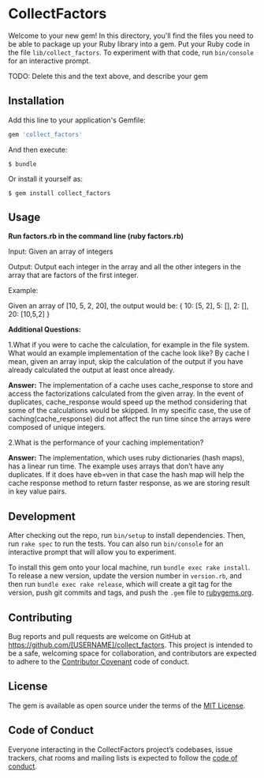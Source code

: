 # CollectFactors

Welcome to your new gem! In this directory, you'll find the files you need to be able to package up your Ruby library into a gem. Put your Ruby code in the file `lib/collect_factors`. To experiment with that code, run `bin/console` for an interactive prompt.

TODO: Delete this and the text above, and describe your gem

## Installation

Add this line to your application's Gemfile:

```ruby
gem 'collect_factors'
```

And then execute:

    $ bundle

Or install it yourself as:

    $ gem install collect_factors

## Usage
**Run factors.rb in the command line (ruby factors.rb)**

Input: Given an array of integers

Output: Output each integer in the array and all the other integers in the array that are factors of the first integer.

Example:

Given an array of [10, 5, 2, 20], the output would be:
{ 10: [5, 2], 5: [], 2: [], 20: [10,5,2] }

**Additional Questions:** 

1.What if you were to cache the calculation, for example in the file system.  What would an example implementation
of the cache look like?  By cache I mean, given an array input, skip the calculation of the output if you have already
calculated the output at least once already.

**Answer:** The implementation of a cache uses cache_response to store and access the factorizations calculated from the given array. In the event of duplicates, cache_response would speed up the method considering that some of the calculations would be skipped. In my specific case, the use of caching(cache_response) did not affect the run time since the arrays were composed of unique integers.

2.What is the performance of your caching implementation?

**Answer:** The implementation, which uses ruby dictionaries (hash maps), has a linear run time. The example uses arrays that don’t have any duplicates. If it does have eb=ven in that case the hash map will help the cache response method to return faster response, as we are storing result in key value pairs.

## Development

After checking out the repo, run `bin/setup` to install dependencies. Then, run `rake spec` to run the tests. You can also run `bin/console` for an interactive prompt that will allow you to experiment.

To install this gem onto your local machine, run `bundle exec rake install`. To release a new version, update the version number in `version.rb`, and then run `bundle exec rake release`, which will create a git tag for the version, push git commits and tags, and push the `.gem` file to [rubygems.org](https://rubygems.org).

## Contributing

Bug reports and pull requests are welcome on GitHub at https://github.com/[USERNAME]/collect_factors. This project is intended to be a safe, welcoming space for collaboration, and contributors are expected to adhere to the [Contributor Covenant](http://contributor-covenant.org) code of conduct.

## License

The gem is available as open source under the terms of the [MIT License](https://opensource.org/licenses/MIT).

## Code of Conduct

Everyone interacting in the CollectFactors project’s codebases, issue trackers, chat rooms and mailing lists is expected to follow the [code of conduct](https://github.com/[USERNAME]/collect_factors/blob/master/CODE_OF_CONDUCT.md).
